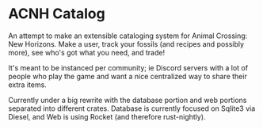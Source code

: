 # ACNH Catalog

An attempt to make an extensible cataloging system for Animal Crossing: New 
Horizons.  Make a user, track your fossils (and recipes and possibly more), 
see who's got what you need, and trade!

It's meant to be instanced per community; ie Discord servers with a lot of 
people who play the game and want a nice centralized way to share their 
extra items.

Currently under a big rewrite with the database portion and web portions 
separated into different crates.  Database is currently focused on Sqlite3 
via Diesel, and Web is using Rocket (and therefore rust-nightly).

